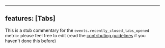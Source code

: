 
---
features: [Tabs]
---

This is a stub commentary for the `events.recently_closed_tabs_opened` metric: please feel free to edit (read the
[contributing guidelines](https://github.com/mozilla/glean-annotations/blob/main/CONTRIBUTING.md)
if you haven't done this before)
